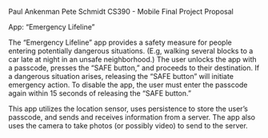 Paul Ankenman
Pete Schmidt
CS390 - Mobile
Final Project Proposal

App: “Emergency Lifeline”

The “Emergency Lifeline” app provides a safety measure for people entering potentially dangerous situations.  (E.g, walking several blocks to a car late at night in an unsafe neighborhood.)  The user unlocks the app with a passcode, presses the “SAFE button,” and proceeds to their destination.  If a dangerous situation arises, releasing the “SAFE button” will initiate emergency action.  To disable the app, the user must enter the passcode again within 15 seconds of releasing the “SAFE button.”

This app utilizes the location sensor, uses persistence to store the user’s passcode, and sends and receives information from a server.  The app also uses the camera to take photos (or possibly video) to send to the server.
